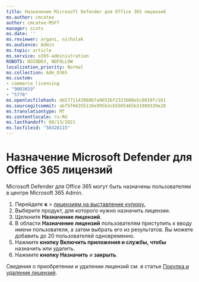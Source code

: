 ```yaml
---
title: Назначение Microsoft Defender для Office 365 лицензий
ms.author: cmcatee
author: cmcatee-MSFT
manager: scotv
ms.date: ''
ms.reviewer: argani, nicholak
ms.audience: Admin
ms.topic: article
ms.service: o365-administration
ROBOTS: NOINDEX, NOFOLLOW
localization_priority: Normal
ms.collection: Adm_O365
ms.custom:
- commerce_licensing
- "9003019"
- "5778"
ms.openlocfilehash: dd2771143980b7a9652bf2323b08e5c8019fc1b1
ms.sourcegitcommit: ab75f66355116e995b3cb5505465b31989339e28
ms.translationtype: MT
ms.contentlocale: ru-RU
ms.lasthandoff: 08/13/2021
ms.locfileid: "58328115"
---
```

# <a name="assign-microsoft-defender-for-office-365-licenses"></a>Назначение Microsoft Defender для Office 365 лицензий

Microsoft Defender для Office 365 могут быть назначены пользователям в центре Microsoft 365 Admin.

1. Перейдите **к**  >  [лицензиям на выставление купюру.](https://go.microsoft.com/fwlink/p/?linkid=842264)
2. Выберите продукт, для которого нужно назначить лицензии.
3. Щелкните **Назначение лицензий**.
4. В области **Назначение лицензий**  пользователям приступить к вводу имени пользователя, а затем выбрать его из результатов. Вы можете добавить до 20 пользователей одновременно.
5. Нажмите **кнопку Включить приложения и службы, чтобы**  назначить или удалить.
6. Нажмите **кнопку Назначить** и  **закрыть**.

Сведения о приобретении и удалении лицензий см. в статье [Покупка и удаление лицензий](https://docs.microsoft.com/microsoft-365/commerce/licenses/buy-licenses#buy-or-remove-licenses-for-your-business-subscription).